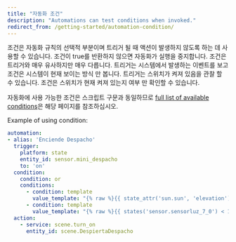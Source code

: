 ```yaml
---
title: "자동화 조건"
description: "Automations can test conditions when invoked."
redirect_from: /getting-started/automation-condition/
---
```


조건은 자동화 규칙의 선택적 부분이며 트리거 될 때 액션이 발생하지 않도록 하는 데 사용할 수 있습니다. 조건이 true를 반환하지 않으면 자동화가 실행을 중지합니다. 조건은 트리거와 매우 유사하지만 매우 다릅니다. 트리거는 시스템에서 발생하는 이벤트를 보고 조건은 시스템이 현재 보이는 방식 만 봅니다. 트리거는 스위치가 켜져 있음을 관찰 할 수 있습니다. 조건은 스위치가 현재 켜져 있는지 여부 만 확인할 수 있습니다.

자동화에 사용 가능한 조건은 스크립트 구문과 동일하므로 [full list of available conditions](/docs/scripts/conditions/)은 해당 페이지를 참조하십시오.

Example of using condition:

```yaml
automation:
- alias: 'Enciende Despacho'
  trigger:
    platform: state
    entity_id: sensor.mini_despacho
    to: 'on'
  condition:
    condition: or
    conditions:
      - condition: template
        value_template: "{% raw %}{{ state_attr('sun.sun', 'elevation') < 4 }}{% endraw %}"
      - condition: template
        value_template: "{% raw %}{{ states('sensor.sensorluz_7_0') < 10 }}{% endraw %}"
  action:
    - service: scene.turn_on
      entity_id: scene.DespiertaDespacho
```

